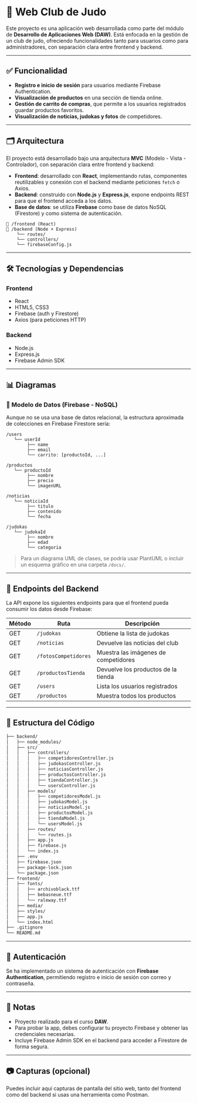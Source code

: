 
# 🥋 Web Club de Judo

Este proyecto es una aplicación web desarrollada como parte del módulo de **Desarrollo de Aplicaciones Web (DAW)**. Está enfocada en la gestión de un club de judo, ofreciendo funcionalidades tanto para usuarios como para administradores, con separación clara entre frontend y backend.

---

## ✅ Funcionalidad

- **Registro e inicio de sesión** para usuarios mediante Firebase Authentication.
- **Visualización de productos** en una sección de tienda online.
- **Gestión de carrito de compras**, que permite a los usuarios registrados guardar productos favoritos.
- **Visualización de noticias, judokas y fotos** de competidores.

---

## 🗂️ Arquitectura

El proyecto está desarrollado bajo una arquitectura **MVC** (Modelo - Vista - Controlador), con separación clara entre frontend y backend:

- **Frontend**: desarrollado con **React**, implementando rutas, componentes reutilizables y conexión con el backend mediante peticiones `fetch` o Axios.
- **Backend**: construido con **Node.js** y **Express.js**, expone endpoints REST para que el frontend acceda a los datos.
- **Base de datos**: se utiliza **Firebase** como base de datos NoSQL (Firestore) y como sistema de autenticación.

```
📁 /frontend (React)
📁 /backend (Node + Express)
    └── routes/
    └── controllers/
    └── firebaseConfig.js
```

---

## 🛠️ Tecnologías y Dependencias

### Frontend
- React
- HTML5, CSS3
- Firebase (auth y Firestore)
- Axios (para peticiones HTTP)

### Backend
- Node.js
- Express.js
- Firebase Admin SDK

---

## 📊 Diagramas

### 🔧 Modelo de Datos (Firebase - NoSQL)

Aunque no se usa una base de datos relacional, la estructura aproximada de colecciones en Firebase Firestore sería:

```
/users
   └── userId
        ├── name
        ├── email
        └── carrito: [productoId, ...]

/productos
   └── productoId
        ├── nombre
        ├── precio
        └── imagenURL

/noticias
   └── noticiaId
        ├── titulo
        ├── contenido
        └── fecha

/judokas
   └── judokaId
        ├── nombre
        ├── edad
        └── categoria
```

> Para un diagrama UML de clases, se podría usar PlantUML o incluir un esquema gráfico en una carpeta `/docs/`.

---

## 📡 Endpoints del Backend

La API expone los siguientes endpoints para que el frontend pueda consumir los datos desde Firebase:

| Método | Ruta                   | Descripción                            |
|--------|------------------------|----------------------------------------|
| GET    | `/judokas`            | Obtiene la lista de judokas            |
| GET    | `/noticias`           | Devuelve las noticias del club         |
| GET    | `/fotosCompetidores`  | Muestra las imágenes de competidores   |
| GET    | `/productosTienda`    | Devuelve los productos de la tienda    |
| GET    | `/users`              | Lista los usuarios registrados         |
| GET    | `/productos`          | Muestra todos los productos            |

---

## 📁 Estructura del Código


```bash
├── backend/
│   ├── node_modules/
│   ├── src/
│   │   ├── controllers/
│   │   │   ├── competidoresController.js
│   │   │   ├── judokasController.js
│   │   │   ├── noticiasController.js
│   │   │   ├── productosController.js
│   │   │   ├── tiendaController.js
│   │   │   └── usersController.js
│   │   ├── models/
│   │   │   ├── competidoresModel.js
│   │   │   ├── judokasModel.js
│   │   │   ├── noticiasModel.js
│   │   │   ├── productosModel.js
│   │   │   ├── tiendaModel.js
│   │   │   └── usersModel.js
│   │   ├── routes/
│   │   │   └── routes.js
│   │   ├── app.js
│   │   ├── firebase.js
│   │   └── index.js
│   ├── .env
│   ├── firebase.json
│   ├── package-lock.json
│   └── package.json
├── frontend/
│   ├── fonts/
│   │   ├── archivoblack.ttf
│   │   ├── bebasneue.ttf
│   │   └── raleway.ttf
│   ├── media/
│   ├── styles/
│   ├── app.js
│   └── index.html
├── .gitignore
└── README.md
```


---

## 🔐 Autenticación

Se ha implementado un sistema de autenticación con **Firebase Authentication**, permitiendo registro e inicio de sesión con correo y contraseña.

---

## 📝 Notas

- Proyecto realizado para el curso **DAW**.
- Para probar la app, debes configurar tu proyecto Firebase y obtener las credenciales necesarias.
- Incluye Firebase Admin SDK en el backend para acceder a Firestore de forma segura.

---

## 📷 Capturas (opcional)

Puedes incluir aquí capturas de pantalla del sitio web, tanto del frontend como del backend si usas una herramienta como Postman.
